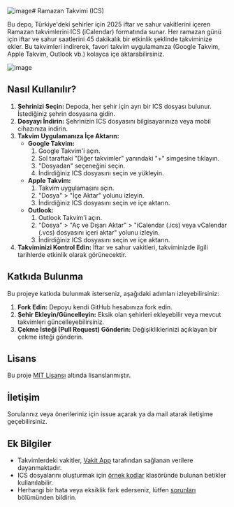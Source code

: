 ![image](https://github.com/user-attachments/assets/5787f18c-fe4c-44da-ae66-e99df92db199)# Ramazan Takvimi (ICS)

Bu depo, Türkiye'deki şehirler için 2025 iftar ve sahur vakitlerini içeren Ramazan takvimlerini ICS (iCalendar) formatında sunar. Her ramazan günü için iftar ve sahur saatlerini 45 dakikalık bir etkinlik şeklinde takviminize ekler. Bu takvimleri indirerek, favori takvim uygulamanıza (Google Takvim, Apple Takvim, Outlook vb.) kolayca içe aktarabilirsiniz.

![image](https://github.com/user-attachments/assets/685e9611-5801-4ee0-8c31-ab39642a5055)


## Nasıl Kullanılır?

1.  **Şehrinizi Seçin:** Depoda, her şehir için ayrı bir ICS dosyası bulunur. İstediğiniz şehrin dosyasına gidin.
2.  **Dosyayı İndirin:** Şehrinizin ICS dosyasını bilgisayarınıza veya mobil cihazınıza indirin.
3.  **Takvim Uygulamanıza İçe Aktarın:**
    * **Google Takvim:**
        1.  Google Takvim'i açın.
        2.  Sol taraftaki "Diğer takvimler" yanındaki "+" simgesine tıklayın.
        3.  "Dosyadan" seçeneğini seçin.
        4.  İndirdiğiniz ICS dosyasını seçin ve yükleyin.
    * **Apple Takvim:**
        1.  Takvim uygulamasını açın.
        2.  "Dosya" > "İçe Aktar" yolunu izleyin.
        3.  İndirdiğiniz ICS dosyasını seçin ve içe aktarın.
    * **Outlook:**
        1.  Outlook Takvim'i açın.
        2.  "Dosya" > "Aç ve Dışarı Aktar" > "iCalendar (.ics) veya vCalendar (.vcs) dosyasını içeri aktar" yolunu izleyin.
        3.  İndirdiğiniz ICS dosyasını seçin ve içe aktarın.
4.  **Takviminizi Kontrol Edin:** İftar ve sahur vakitleri, takviminizde ilgili tarihlerde etkinlik olarak görünecektir.

## Katkıda Bulunma

Bu projeye katkıda bulunmak isterseniz, aşağıdaki adımları izleyebilirsiniz:

1.  **Fork Edin:** Depoyu kendi GitHub hesabınıza fork edin.
2.  **Şehir Ekleyin/Güncelleyin:** Eksik olan şehirleri ekleyebilir veya mevcut takvimleri güncelleyebilirsiniz.
3.  **Çekme İsteği (Pull Request) Gönderin:** Değişikliklerinizi açıklayan bir çekme isteği gönderin.

## Lisans

Bu proje [MIT Lisansı](LICENSE) altında lisanslanmıştır.

## İletişim

Sorularınız veya önerileriniz için issue açarak ya da mail atarak iletişime geçebilirsiniz.

## Ek Bilgiler

* Takvimlerdeki vakitler, [Vakit App](https://vakit.vercel.app/) tarafından sağlanan verilere dayanmaktadır.
* ICS dosyalarını oluşturmak için [örnek kodlar](örnek_kodlar) klasöründe bulunan betikler kullanılabilir.
* Herhangi bir hata veya eksiklik fark ederseniz, lütfen [sorunları](issues) bölümünden bildirin.
